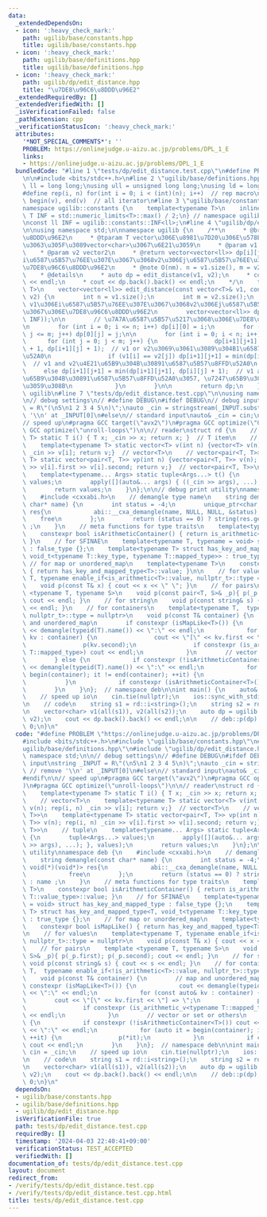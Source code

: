 ```yaml
---
data:
  _extendedDependsOn:
  - icon: ':heavy_check_mark:'
    path: ugilib/base/constants.hpp
    title: ugilib/base/constants.hpp
  - icon: ':heavy_check_mark:'
    path: ugilib/base/definitions.hpp
    title: ugilib/base/definitions.hpp
  - icon: ':heavy_check_mark:'
    path: ugilib/dp/edit_distance.hpp
    title: "\u7DE8\u96C6\u8DDD\u96E2"
  _extendedRequiredBy: []
  _extendedVerifiedWith: []
  _isVerificationFailed: false
  _pathExtension: cpp
  _verificationStatusIcon: ':heavy_check_mark:'
  attributes:
    '*NOT_SPECIAL_COMMENTS*': ''
    PROBLEM: https://onlinejudge.u-aizu.ac.jp/problems/DPL_1_E
    links:
    - https://onlinejudge.u-aizu.ac.jp/problems/DPL_1_E
  bundledCode: "#line 1 \"tests/dp/edit_distance.test.cpp\"\n#define PROBLEM \"https://onlinejudge.u-aizu.ac.jp/problems/DPL_1_E\"\
    \n\n#include <bits/stdc++.h>\n#line 2 \"ugilib/base/definitions.hpp\"\n\nusing\
    \ ll = long long;\nusing ull = unsigned long long;\nusing ld = long double;\n\
    #define rep(i, n) for(int i = 0; i < (int)(n); i++)  // rep macro\n#define all(v)\
    \ begin(v), end(v)  // all iterator\n#line 3 \"ugilib/base/constants.hpp\"\n\n\
    namespace ugilib::constants {\n    template<typename T>\n    inline constexpr\
    \ T INF = std::numeric_limits<T>::max() / 2;\n} // namespace ugilib::constants\n\
    \nconst ll INF = ugilib::constants::INF<ll>;\n#line 4 \"ugilib/dp/edit_distance.hpp\"\
    \n\nusing namespace std;\n\nnamespace ugilib {\n    /**\n     * @brief \u7DE8\u96C6\
    \u8DDD\u96E2\n     * @tparam T vector\u306E\u8981\u7D20\u306E\u578B. string\u3060\
    \u3063\u305F\u3089vector<char>\u3067\u6E21\u3059\n     * @param v1 vector1\n \
    \    * @param v2 vector2\n     * @return vector<vector<ll>> dp[i][j]: v1\u306E\
    i\u6587\u5B57\u76EE\u307E\u3067\u3068v2\u306Ej\u6587\u5B57\u76EE\u307E\u3067\u306E\
    \u7DE8\u96C6\u8DDD\u96E2\n     * @note O(nm). n = v1.size(), m = v2.size()\n \
    \    * @details\n     * auto dp = edit_distance(v1, v2);\n     * cout << dp[v1.size()][v2.size()]\
    \ << endl;\n     * cout << dp.back().back() << endl;\n    */\n    template <typename\
    \ T>\n    vector<vector<ll>> edit_distance(const vector<T>& v1, const vector<T>&\
    \ v2) {\n        int n = v1.size();\n        int m = v2.size();\n        // dp[i][j]:\
    \ v1\u306Ei\u6587\u5B57\u76EE\u307E\u3067\u3068v2\u306Ej\u6587\u5B57\u76EE\u307E\
    \u3067\u306E\u7DE8\u96C6\u8DDD\u96E2\n        vector<vector<ll>> dp(n+1, vector<ll>(m+1,\
    \ INF));\n\n        // \u7A7A\u6587\u5B57\u5217\u3068\u306E\u7DE8\u96C6\u8DDD\u96E2\
    \n        for (int i = 0; i <= n; i++) dp[i][0] = i;\n        for (int j = 0;\
    \ j <= m; j++) dp[0][j] = j;\n\n        for (int i = 0; i < n; i++) {\n      \
    \      for (int j = 0; j < m; j++) {\n                dp[i+1][j+1] = min(dp[i][j+1]\
    \ + 1, dp[i+1][j] + 1);  // v1 or v2\u3069\u3061\u3089\u304B1\u6587\u5B57\u8FFD\
    \u52A0\n                if (v1[i] == v2[j]) dp[i+1][j+1] = min(dp[i+1][j+1], dp[i][j]);\
    \  // v1 and v2\u4E21\u65B9\u304B\u30891\u6587\u5B57\u8FFD\u52A0\n           \
    \     else dp[i+1][j+1] = min(dp[i+1][j+1], dp[i][j] + 1);  // v1 and v2\u4E21\
    \u65B9\u304B\u30891\u6587\u5B57\u8FFD\u52A0\u3057, \u7247\u65B9\u3092\u5909\u66F4\
    \u3059\u308B\n            }\n        }\n\n        return dp;\n    }\n}  // namespace\
    \ ugilib\n#line 7 \"tests/dp/edit_distance.test.cpp\"\n\nusing namespace std;\n\
    \n// debug settings\n// #define DEBUG\n#ifdef DEBUG\n// debug input\nstring _INPUT\
    \ = R\"(\n5\n1 2 3 4 5\n)\";\nauto _cin = stringstream(_INPUT.substr(1)); // remove\
    \ '\\n' at _INPUT[0]\n#else\n// standard input\nauto& _cin = cin;\n#endif\n\n\
    // speed up\n#pragma GCC target(\"avx2\")\n#pragma GCC optimize(\"O3\")\n#pragma\
    \ GCC optimize(\"unroll-loops\")\n\n// reader\nstruct rd {\n    // T\n    template<typename\
    \ T> static T i() { T x; _cin >> x; return x; }  // T item\n    // vector<T>\n\
    \    template<typename T> static vector<T> v(int n) {vector<T> v(n); rep(i, n)\
    \ _cin >> v[i]; return v;}  // vector<T>\n    // vector<pair<T, T>>\n    template<typename\
    \ T> static vector<pair<T, T>> vp(int n) {vector<pair<T, T>> v(n); rep(i, n) _cin\
    \ >> v[i].first >> v[i].second; return v;}  // vector<pair<T, T>>\n    // tuple\n\
    \    template<typename... Args> static tuple<Args...> t() {\n        tuple<Args...>\
    \ values;\n        apply([](auto&... args) { ((_cin >> args), ...); }, values);\n\
    \        return values;\n    }\n};\n\n// debug print utility\nnamespace deb {\n\
    \    #include <cxxabi.h>\n    // demangle type name\n    string demangle(const\
    \ char* name) {\n        int status = -4;\n        unique_ptr<char, void(*)(void*)>\
    \ res{\n            abi::__cxa_demangle(name, NULL, NULL, &status),\n        \
    \    free\n        };\n        return (status == 0) ? string(res.get()) : name\
    \ ;\n    }\n    // meta functions for type traits\n    template<typename T>\n\
    \    constexpr bool isArithmeticContainer() { return is_arithmetic<typename T::value_type>::value;\
    \ }\n    // for SFINAE\n    template<typename T, typename = void> struct has_key_and_mapped_type\
    \ : false_type {};\n    template<typename T> struct has_key_and_mapped_type<T,\
    \ void_t<typename T::key_type, typename T::mapped_type>> : true_type {};\n   \
    \ // for map or unordered_map\n    template<typename T>\n    constexpr bool isMapLike()\
    \ { return has_key_and_mapped_type<T>::value; }\n\n    // for values\n    template<typename\
    \ T, typename enable_if<is_arithmetic<T>::value, nullptr_t>::type = nullptr>\n\
    \    void p(const T& x) { cout << x << \" \"; }\n    // for pairs\n    template\
    \ <typename T, typename S>\n    void p(const pair<T, S>& _p){ p(_p.first); p(_p.second);\
    \ cout << endl; }\n    // for string\n    void p(const string& s) { cout << s\
    \ << endl; }\n    // for containers\n    template<typename T,  typename enable_if<!is_arithmetic<T>::value,\
    \ nullptr_t>::type = nullptr>\n    void p(const T& container) {\n        // map\
    \ and unordered_map\n        if constexpr (isMapLike<T>()) {\n            cout\
    \ << demangle(typeid(T).name()) << \":\" << endl;\n            for (const auto&\
    \ kv : container) {\n                cout << \"[\" << kv.first << \"] => \";\n\
    \                p(kv.second);\n                if constexpr (is_arithmetic_v<typename\
    \ T::mapped_type>) cout << endl;\n            }\n        // vector or set or others\n\
    \        } else {\n            if constexpr (!isArithmeticContainer<T>()) cout\
    \ << demangle(typeid(T).name()) << \":\" << endl;\n            for (auto it =\
    \ begin(container); it != end(container); ++it) {\n                p(*it);\n \
    \           }\n            if constexpr (isArithmeticContainer<T>()) cout << endl;\n\
    \        }\n    }\n};  // namespace deb\n\nint main() {\n    auto& cin = _cin;\n\
    \    // speed up io\n    cin.tie(nullptr);\n    ios::sync_with_stdio(false);\n\
    \n    // code\n    string s1 = rd::i<string>();\n    string s2 = rd::i<string>();\n\
    \n    vector<char> v1(all(s1)), v2(all(s2));\n    auto dp = ugilib::edit_distance(v1,\
    \ v2);\n    cout << dp.back().back() << endl;\n\n    // deb::p(dp);\n\n    return\
    \ 0;\n}\n"
  code: "#define PROBLEM \"https://onlinejudge.u-aizu.ac.jp/problems/DPL_1_E\"\n\n\
    #include <bits/stdc++.h>\n#include \"ugilib/base/constants.hpp\"\n#include \"\
    ugilib/base/definitions.hpp\"\n#include \"ugilib/dp/edit_distance.hpp\"\n\nusing\
    \ namespace std;\n\n// debug settings\n// #define DEBUG\n#ifdef DEBUG\n// debug\
    \ input\nstring _INPUT = R\"(\n5\n1 2 3 4 5\n)\";\nauto _cin = stringstream(_INPUT.substr(1));\
    \ // remove '\\n' at _INPUT[0]\n#else\n// standard input\nauto& _cin = cin;\n\
    #endif\n\n// speed up\n#pragma GCC target(\"avx2\")\n#pragma GCC optimize(\"O3\"\
    )\n#pragma GCC optimize(\"unroll-loops\")\n\n// reader\nstruct rd {\n    // T\n\
    \    template<typename T> static T i() { T x; _cin >> x; return x; }  // T item\n\
    \    // vector<T>\n    template<typename T> static vector<T> v(int n) {vector<T>\
    \ v(n); rep(i, n) _cin >> v[i]; return v;}  // vector<T>\n    // vector<pair<T,\
    \ T>>\n    template<typename T> static vector<pair<T, T>> vp(int n) {vector<pair<T,\
    \ T>> v(n); rep(i, n) _cin >> v[i].first >> v[i].second; return v;}  // vector<pair<T,\
    \ T>>\n    // tuple\n    template<typename... Args> static tuple<Args...> t()\
    \ {\n        tuple<Args...> values;\n        apply([](auto&... args) { ((_cin\
    \ >> args), ...); }, values);\n        return values;\n    }\n};\n\n// debug print\
    \ utility\nnamespace deb {\n    #include <cxxabi.h>\n    // demangle type name\n\
    \    string demangle(const char* name) {\n        int status = -4;\n        unique_ptr<char,\
    \ void(*)(void*)> res{\n            abi::__cxa_demangle(name, NULL, NULL, &status),\n\
    \            free\n        };\n        return (status == 0) ? string(res.get())\
    \ : name ;\n    }\n    // meta functions for type traits\n    template<typename\
    \ T>\n    constexpr bool isArithmeticContainer() { return is_arithmetic<typename\
    \ T::value_type>::value; }\n    // for SFINAE\n    template<typename T, typename\
    \ = void> struct has_key_and_mapped_type : false_type {};\n    template<typename\
    \ T> struct has_key_and_mapped_type<T, void_t<typename T::key_type, typename T::mapped_type>>\
    \ : true_type {};\n    // for map or unordered_map\n    template<typename T>\n\
    \    constexpr bool isMapLike() { return has_key_and_mapped_type<T>::value; }\n\
    \n    // for values\n    template<typename T, typename enable_if<is_arithmetic<T>::value,\
    \ nullptr_t>::type = nullptr>\n    void p(const T& x) { cout << x << \" \"; }\n\
    \    // for pairs\n    template <typename T, typename S>\n    void p(const pair<T,\
    \ S>& _p){ p(_p.first); p(_p.second); cout << endl; }\n    // for string\n   \
    \ void p(const string& s) { cout << s << endl; }\n    // for containers\n    template<typename\
    \ T,  typename enable_if<!is_arithmetic<T>::value, nullptr_t>::type = nullptr>\n\
    \    void p(const T& container) {\n        // map and unordered_map\n        if\
    \ constexpr (isMapLike<T>()) {\n            cout << demangle(typeid(T).name())\
    \ << \":\" << endl;\n            for (const auto& kv : container) {\n        \
    \        cout << \"[\" << kv.first << \"] => \";\n                p(kv.second);\n\
    \                if constexpr (is_arithmetic_v<typename T::mapped_type>) cout\
    \ << endl;\n            }\n        // vector or set or others\n        } else\
    \ {\n            if constexpr (!isArithmeticContainer<T>()) cout << demangle(typeid(T).name())\
    \ << \":\" << endl;\n            for (auto it = begin(container); it != end(container);\
    \ ++it) {\n                p(*it);\n            }\n            if constexpr (isArithmeticContainer<T>())\
    \ cout << endl;\n        }\n    }\n};  // namespace deb\n\nint main() {\n    auto&\
    \ cin = _cin;\n    // speed up io\n    cin.tie(nullptr);\n    ios::sync_with_stdio(false);\n\
    \n    // code\n    string s1 = rd::i<string>();\n    string s2 = rd::i<string>();\n\
    \n    vector<char> v1(all(s1)), v2(all(s2));\n    auto dp = ugilib::edit_distance(v1,\
    \ v2);\n    cout << dp.back().back() << endl;\n\n    // deb::p(dp);\n\n    return\
    \ 0;\n}\n"
  dependsOn:
  - ugilib/base/constants.hpp
  - ugilib/base/definitions.hpp
  - ugilib/dp/edit_distance.hpp
  isVerificationFile: true
  path: tests/dp/edit_distance.test.cpp
  requiredBy: []
  timestamp: '2024-04-03 22:40:41+09:00'
  verificationStatus: TEST_ACCEPTED
  verifiedWith: []
documentation_of: tests/dp/edit_distance.test.cpp
layout: document
redirect_from:
- /verify/tests/dp/edit_distance.test.cpp
- /verify/tests/dp/edit_distance.test.cpp.html
title: tests/dp/edit_distance.test.cpp
---
```


